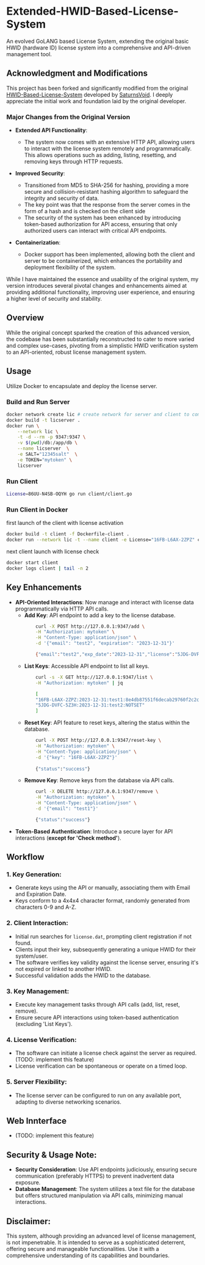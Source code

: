 # Extended-HWID-Based-License-System

An evolved GoLANG based License System, extending the original basic HWID (hardware ID) license system into a comprehensive and API-driven management tool.

## Acknowledgment and Modifications

This project has been forked and significantly modified from the original [HWID-Based-License-System](https://github.com/SaturnsVoid/HWID-Based-License-System) developed by [SaturnsVoid](https://github.com/SaturnsVoid). I deeply appreciate the initial work and foundation laid by the original developer.

### Major Changes from the Original Version

- **Extended API Functionality**: 
    - The system now comes with an extensive HTTP API, allowing users to interact with the license system remotely and programmatically. This allows operations such as adding, listing, resetting, and removing keys through HTTP requests.
  
- **Improved Security**: 
    - Transitioned from MD5 to SHA-256 for hashing, providing a more secure and collision-resistant hashing algorithm to safeguard the integrity and security of data.
    - The key point was that the response from the server comes in the form of a hash and is checked on the client side
    - The security of the system has been enhanced by introducing token-based authorization for API access, ensuring that only authorized users can interact with critical API endpoints.

- **Containerization**: 
    - Docker support has been implemented, allowing both the client and server to be containerized, which enhances the portability and deployment flexibility of the system.

While I have maintained the essence and usability of the original system, my version introduces several pivotal changes and enhancements aimed at providing additional functionality, improving user experience, and ensuring a higher level of security and stability.


## Overview

While the original concept sparked the creation of this advanced version, the codebase has been substantially reconstructed to cater to more varied and complex use-cases, pivoting from a simplistic HWID verification system to an API-oriented, robust license management system.


## Usage

Utilize Docker to encapsulate and deploy the license server.

### Build and Run Server
```bash
docker network create lic # create network for server and client to communicate inside Docker for testing
docker build -t licserver . 
docker run \
    --network lic \
    -t -d --rm -p 9347:9347 \
    -v $(pwd)/db:/app/db \
    --name licserver  \
    -e SALT="12345salt"  \
    -e TOKEN="mytoken" \
    licserver
```

### Run Client
```bash
License=86UU-N4SB-OQYH go run client/client.go 
```

### Run Client in Docker

first launch of the client with license activation
```bash
docker build -t client -f Dockerfile-client . 
docker run --network lic -t --name client -e License="16FB-L6AX-2ZPZ" client
```

next client launch with license check
```bash
docker start client
docker logs client | tail -n 2
```

## Key Enhancements

- **API-Oriented Interactions**: Now manage and interact with license data programmatically via HTTP API calls.
  - **Add Key**: API endpoint to add a key to the license database.
    ```bash
        curl -X POST http://127.0.0.1:9347/add \
        -H "Authorization: mytoken" \
        -H "Content-Type: application/json" \
        -d '{"email": "test2", "expiration": "2023-12-31"}'

        {"email":"test2","exp_date":"2023-12-31","license":"5JDG-DVFC-5Z3H","message":"New license generated"}
    ```
  - **List Keys**: Accessible API endpoint to list all keys.
    ```bash
        curl -s -X GET http://127.0.0.1:9347/list \
        -H "Authorization: mytoken" | jq

        [
        "16FB-L6AX-2ZPZ:2023-12-31:test1:8e4db87551f6decab29760f2c2c0b8a74a0b746f08805f035cdb54c0923b4db5",
        "5JDG-DVFC-5Z3H:2023-12-31:test2:NOTSET"
        ]
    ```
  - **Reset Key**: API feature to reset keys, altering the status within the database.
    ```bash
        curl -X POST http://127.0.0.1:9347/reset-key \
        -H "Authorization: mytoken" \
        -H "Content-Type: application/json" \
        -d '{"key": "16FB-L6AX-2ZPZ"}'
            
        {"status":"success"}
    ```
  - **Remove Key**: Remove keys from the database via API calls.
    ```bash
        curl -X DELETE http://127.0.0.1:9347/remove \
        -H "Authorization: mytoken" \
        -H "Content-Type: application/json" \
        -d '{"email": "test1"}'

        {"status":"success"}
    ```
- **Token-Based Authentication**: Introduce a secure layer for API interactions (**except for 'Check method'**).

## Workflow

### 1. Key Generation:
- Generate keys using the API or manually, associating them with Email and Expiration Date.
- Keys conform to a 4x4x4 character format, randomly generated from characters 0-9 and A-Z.

### 2. Client Interaction:
- Initial run searches for `license.dat`, prompting client registration if not found.
- Clients input their key, subsequently generating a unique HWID for their system/user.
- The software verifies key validity against the license server, ensuring it's not expired or linked to another HWID.
- Successful validation adds the HWID to the database.

### 3. Key Management:
- Execute key management tasks through API calls (add, list, reset, remove).
- Ensure secure API interactions using token-based authentication (excluding 'List Keys').

### 4. License Verification:
- The software can initiate a license check against the server as required. (TODO: implement this feature)
- License verification can be spontaneous or operate on a timed loop.

### 5. Server Flexibility:
- The license server can be configured to run on any available port, adapting to diverse networking scenarios.

## Web Innterface
- (TODO: implement this feature)

## Security & Usage Note:

- **Security Consideration**: Use API endpoints judiciously, ensuring secure communication (preferably HTTPS) to prevent inadvertent data exposure.
- **Database Management**: The system utilizes a text file for the database but offers structured manipulation via API calls, minimizing manual interactions.

## Disclaimer:

This system, although providing an advanced level of license management, is not impenetrable. It is intended to serve as a sophisticated deterrent, offering secure and manageable functionalities. Use it with a comprehensive understanding of its capabilities and boundaries.

